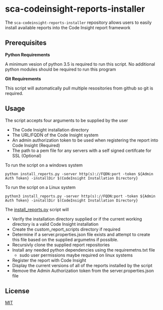 # sca-codeinsight-reports-installer

The `sca-codeinsight-reports-installer` repository allows users to easily install available reports into the Code Insight report framework

## Prerequisites


**Python Requirements**

A minimum vesion of python 3.5 is required to run this script.  No additional python modules should be required to run this program

**Git Requirements**

This script will automatically pull multiple resositories from github so git is required.

## Usage

The script accepts four arguments to be supplied by the user
- The Code Insight installation directory
- The URL/FQDN of the Code Insight system
- An admin authorization token to be used when registering the report into Code Insight  (Required)
- The path to a pem file for any servers with a self signed certifcate for SSL (Optional)

To run the script on a windows system
    
	python install_reports.py -server http(s)://FQDN:port -token ${Admin Auth Token} -installDir $(CodeInsight Installation Directory}

To run the script on a Linux system
    
	python3 install_reports.py -server http(s)://FQDN:port -token ${Admin Auth Token} -installDir $(CodeInsight Installation Directory}

The [install_reports.py](install_reports.py) script will

- Verify the installation directory supplied or if the current working directory is a valid Code Insight installation
- Create the custom_report_scripts directory if required
- Determine if a server.properties.json file exists and attempt to create this file based on the supplied argumetns if possible.
- Recursivly clone the supplied report repositories
- Install any needed python dependencies using the requiremetns.txt file
    - sudo user permissions maybe required on linux systems
- Register the report with Code Insight
- Display the current versions of all of the reports installed by the script
- Remove the Admin Authorization token from the server.properties.json file



## License

[MIT](LICENSE)